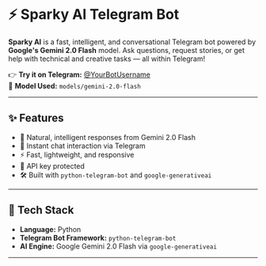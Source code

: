 # ⚡ Sparky AI Telegram Bot

**Sparky AI** is a fast, intelligent, and conversational Telegram bot powered by **Google's Gemini 2.0 Flash** model. Ask questions, request stories, or get help with technical and creative tasks — all within Telegram!

👉 **Try it on Telegram:** [@YourBotUsername](https://t.me/@Sparky_is_a_BOT)  
🔗 **Model Used:** `models/gemini-2.0-flash`

---

## ✨ Features

- 🧠 Natural, intelligent responses from Gemini 2.0 Flash
- 💬 Instant chat interaction via Telegram
- ⚡ Fast, lightweight, and responsive
- 🔐 API key protected
- 🛠️ Built with `python-telegram-bot` and `google-generativeai`

---

## 🧠 Tech Stack

- **Language:** Python
- **Telegram Bot Framework:** `python-telegram-bot`
- **AI Engine:** Google Gemini 2.0 Flash via `google-generativeai`

---